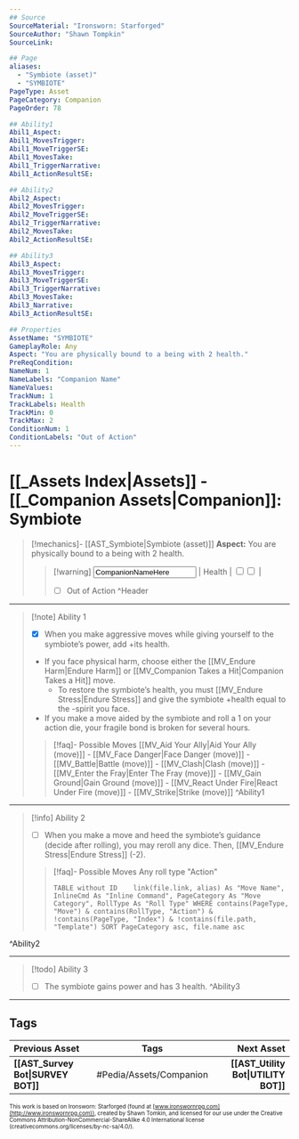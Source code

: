 ```yaml
---
## Source
SourceMaterial: "Ironsworn: Starforged"
SourceAuthor: "Shawn Tompkin"
SourceLink: 

## Page
aliases:
  - "Symbiote (asset)"
  - "SYMBIOTE"
PageType: Asset
PageCategory: Companion
PageOrder: 78

## Ability1
Abil1_Aspect:
Abil1_MovesTrigger:
Abil1_MoveTriggerSE:
Abil1_MovesTake:
Abil1_TriggerNarrative:
Abil1_ActionResultSE:

## Ability2
Abil2_Aspect:
Abil2_MovesTrigger:
Abil2_MoveTriggerSE:
Abil2_TriggerNarrative:
Abil2_MovesTake:
Abil2_ActionResultSE:

## Ability3
Abil3_Aspect:
Abil3_MovesTrigger:
Abil3_MoveTriggerSE:
Abil3_TriggerNarrative:
Abil3_MovesTake:
Abil3_Narrative:
Abil3_ActionResultSE:

## Properties
AssetName: "SYMBIOTE"
GameplayRole: Any
Aspect: "You are physically bound to a being with 2 health."
PreReqCondition: 
NameNum: 1
NameLabels: "Companion Name"
NameValues:
TrackNum: 1
TrackLabels: Health
TrackMin: 0
TrackMax: 2
ConditionNum: 1
ConditionLabels: "Out of Action"
---
```

# [[_Assets Index|Assets]] - [[_Companion Assets|Companion]]: Symbiote
> [!mechanics]- [[AST_Symbiote|Symbiote (asset)]]
> **Aspect:** You are physically bound to a being with 2 health.
> > [!warning] <input type=texbox value="CompanionNameHere"> | Health | <input type="checkbox" /><input type="checkbox" /> |
> > - [ ] Out of Action
^Header
___
> [!note] Ability 1
> - [x] When you make aggressive moves while giving yourself to the symbiote’s power, add +its health. 
> - If you face physical harm, choose either the [[MV_Endure Harm|Endure Harm]] or [[MV_Companion Takes a Hit|Companion Takes a Hit]] move. 
> 	- To restore the symbiote’s health, you must [[MV_Endure Stress|Endure Stress]] and give the symbiote +health equal to the -spirit you face. 
> - If you make a move aided by the symbiote and roll a 1 on your action die, your fragile bond is broken for several hours.
> > [!faq]- Possible Moves
> > [[MV_Aid Your Ally|Aid Your Ally (move)]] - [[MV_Face Danger|Face Danger (move)]] - [[MV_Battle|Battle (move)]] - [[MV_Clash|Clash (move)]] - [[MV_Enter the Fray|Enter The Fray (move)]] - [[MV_Gain Ground|Gain Ground (move)]] - [[MV_React Under Fire|React Under Fire (move)]] - [[MV_Strike|Strike (move)]]
^Ability1
___
> [!info] Ability 2
> - [ ] When you make a move and heed the symbiote’s guidance (decide after rolling), you may reroll any dice. Then, [[MV_Endure Stress|Endure Stress]] (-2).
> > [!faq]- Possible Moves
> > Any roll type "Action"
> > ```dataview 
> > TABLE without ID	link(file.link, alias) As "Move Name", InlineCmd As "Inline Command", PageCategory As "Move Category", RollType As "Roll Type" WHERE contains(PageType, "Move") & contains(RollType, "Action") & !contains(PageType, "Index") & !contains(file.path, "Template") SORT PageCategory asc, file.name asc
> > ```
^Ability2
___
> [!todo] Ability 3
> - [ ] The symbiote gains power and has 3 health.
^Ability3
___

## Tags
| Previous Asset| Tags | Next Asset |
|:--- |:---:| ---:|
| **[[AST_Survey Bot\|SURVEY BOT]]** | #Pedia/Assets/Companion | **[[AST_Utility Bot\|UTILITY BOT]]** |

<font size=-2>This work is based on Ironsworn: Starforged (found at [www.ironswornrpg.com](http://www.ironswornrpg.com)), created by Shawn Tomkin, and licensed for our use under the Creative Commons Attribution-NonCommercial-ShareAlike 4.0 International license  (creativecommons.org/licenses/by-nc-sa/4.0/).</font>